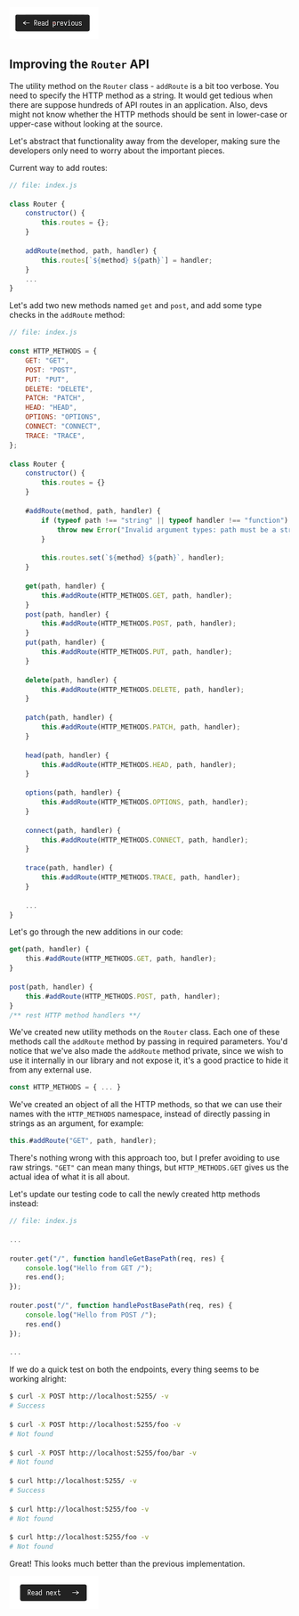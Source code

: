 [![Read Prev](/assets/imgs/prev.png)](/chapters/ch06.2-the-router-class.md)

## Improving the `Router` API

The utility method on the `Router` class - `addRoute` is a bit too verbose. You need to specify the HTTP method as a string. It would get tedious when there are suppose hundreds of API routes in an application. Also, devs might not know whether the HTTP methods should be sent in lower-case or upper-case without looking at the source.

Let's abstract that functionality away from the developer, making sure the developers only need to worry about the important pieces.

Current way to add routes:

```js
// file: index.js

class Router {
    constructor() {
        this.routes = {};
    }

    addRoute(method, path, handler) {
        this.routes[`${method} ${path}`] = handler;
    }
    ...
}
```

Let's add two new methods named `get` and `post`, and add some type checks in the `addRoute` method:

```js
// file: index.js

const HTTP_METHODS = {
    GET: "GET",
    POST: "POST",
    PUT: "PUT",
    DELETE: "DELETE",
    PATCH: "PATCH",
    HEAD: "HEAD",
    OPTIONS: "OPTIONS",
    CONNECT: "CONNECT",
    TRACE: "TRACE",
};

class Router {
    constructor() {
        this.routes = {}
    }

    #addRoute(method, path, handler) {
        if (typeof path !== "string" || typeof handler !== "function") {
            throw new Error("Invalid argument types: path must be a string and handler must be a function");
        }

        this.routes.set(`${method} ${path}`, handler);
    }

    get(path, handler) {
        this.#addRoute(HTTP_METHODS.GET, path, handler);
    }
    post(path, handler) {
        this.#addRoute(HTTP_METHODS.POST, path, handler);
    }
    put(path, handler) {
        this.#addRoute(HTTP_METHODS.PUT, path, handler);
    }

    delete(path, handler) {
        this.#addRoute(HTTP_METHODS.DELETE, path, handler);
    }

    patch(path, handler) {
        this.#addRoute(HTTP_METHODS.PATCH, path, handler);
    }

    head(path, handler) {
        this.#addRoute(HTTP_METHODS.HEAD, path, handler);
    }

    options(path, handler) {
        this.#addRoute(HTTP_METHODS.OPTIONS, path, handler);
    }

    connect(path, handler) {
        this.#addRoute(HTTP_METHODS.CONNECT, path, handler);
    }

    trace(path, handler) {
        this.#addRoute(HTTP_METHODS.TRACE, path, handler);
    }

    ...
}
```

Let's go through the new additions in our code:

```js
get(path, handler) {
    this.#addRoute(HTTP_METHODS.GET, path, handler);
}

post(path, handler) {
    this.#addRoute(HTTP_METHODS.POST, path, handler);
}
/** rest HTTP method handlers **/
```

We've created new utility methods on the `Router` class. Each one of these methods call the `addRoute` method by passing in required parameters. You'd notice that we've also made the `addRoute` method private, since we wish to use it internally in our library and not expose it, it's a good practice to hide it from any external use.

```js
const HTTP_METHODS = { ... }
```

We've created an object of all the HTTP methods, so that we can use their names with the `HTTP_METHODS` namespace, instead of directly passing in strings as an argument, for example:

```js
this.#addRoute("GET", path, handler);
```

There's nothing wrong with this approach too, but I prefer avoiding to use raw strings. `"GET"` can mean many things, but `HTTP_METHODS.GET` gives us the actual idea of what it is all about.

Let's update our testing code to call the newly created http methods instead:

```js
// file: index.js

...

router.get("/", function handleGetBasePath(req, res) {
    console.log("Hello from GET /");
    res.end();
});

router.post("/", function handlePostBasePath(req, res) {
    console.log("Hello from POST /");
    res.end()
});

...
```

If we do a quick test on both the endpoints, every thing seems to be working alright:

```bash
$ curl -X POST http://localhost:5255/ -v
# Success

$ curl -X POST http://localhost:5255/foo -v
# Not found

$ curl -X POST http://localhost:5255/foo/bar -v
# Not found

$ curl http://localhost:5255/ -v
# Success

$ curl http://localhost:5255/foo -v
# Not found

$ curl http://localhost:5255/foo -v
# Not found
```

Great! This looks much better than the previous implementation.

[![Read Next](/assets/imgs/next.png)](/chapters/ch06.4-the-need-for-a-trie.md)
